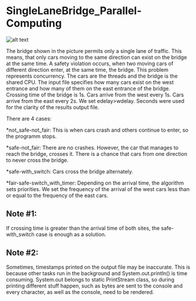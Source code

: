 # SingleLaneBridge_Parallel-Computing

![alt text](https://github.com/rafchriz/SingleLaneBridge_Parallel-Computing/blob/master/single_lane_bridge.png)

The bridge shown in the picture permits only a single lane of traffic. This means, that only cars moving to the same direction can exist on the bridge at the same time. A safety violation occurs, when two moving cars of different direction enter, at the same time, the bridge.
This problem represents concurrency. The cars are the threads and the bridge is the shared CPU.
The input file specifies how many cars exist on the west entrance and how many of them on the east entrance of the bridge.
Crossing time of the bridge is 1s.
Cars arrive from the west every 1s. Cars arrive from the east every 2s.
We set edelay>wdelay.
Seconds were used for the clarity of the results output file.

There are 4 cases:

*not_safe-not_fair:
This is when cars crash and others continue to enter, so the programm stops.

*safe-not_fair:
There are no crashes. However, the car that manages to reach the bridge, crosses it. There is a chance that cars from one direction to never cross the bridge.

*safe-with_switch:
Cars cross the bridge alternately.

*fair-safe-switch_with_timer:
Depending on the arrival time, the algorithm sets priorities. We set the frequency of the arrival of the west cars less than or equal to the frequency of the east cars.

## Note #1:
If crossing time is greater than the arrival time of both sites, the safe-with_switch case is enough as a solution.

## Note #2:
Sometimes, timestamps printed on the output file may be inaccurate. This is because other tasks run in the background and System.out.println() is time consuming. System.out belongs to static PrintStream class, so during printing different stuff happen, such as bytes are sent to the console and every character, as well as the console, need to be rendered.
